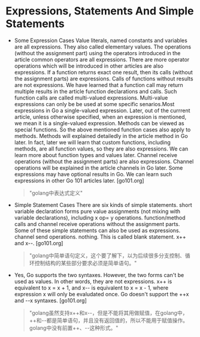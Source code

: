 # Expressions, Statements And Simple Statements

- Some Expression Cases  Value literals, named constants and variables are all expressions. They also called elementary values.  The operations (without the assignment part) using the operators introduced in the article common operators are all expressions. There are more operator operations which will be introduced in other articles are also expressions.  If a function returns exact one result, then its calls (without the assignment parts) are expressions. Calls of functions without results are not expressions. We have learned that a function call may return multiple results in the article function declarations and calls. Such function calls are called multi-valued expressions. Multi-value expressions can only be be used at some specific senarios.Most expressions in Go a single-valued expression. Later, out of the currrent article, unless otherwise specified, when an expression is mentioned, we mean it is a single-valued expression.  Methods can be viewed as special functions. So the above mentioned function cases also apply to methods. Methods will explained detailedly in the article method in Go later.  In fact, later we will learn that custom functions, including methods, are all function values, so they are also expressions. We can learn more about function types and values later.  Channel receive operations (without the assignment parts) are also expressions. Channel operations will be explained in the article channels in Go later.  Some expressions may have optional results in Go. We can learn such expressions in other Go 101 articles later.  [go101.org]

  > "golang中表达式定义"

- Simple Statement Cases  There are six kinds of simple statements. short variable declaration forms pure value assignments (not mixing with variable declarations), including x op= y operations. function/method calls and channel receive operations without the assignment parts. Some of these simple statements can also be used as expressions. channel send operations. nothing. This is called blank statement. x++ and x--.   [go101.org]

  > "golang中简单语句定义，这个要了解下，以为后续很多分支控制、循环控制结构的某些部分要求必须是简单语句。"

- Yes, Go supports the two syntaxes. However, the two forms can't be used as values. In other words, they are not expressions. x++ is equivalent to x = x + 1, and x-- is equivalent to x = x - 1, where expression x will only be evaludated once. Go doesn't support the ++x and --x syntaxes.  [go101.org]

  > "golang虽然支持x++和x--，但是不能将其用做赋值，在golang中，++和--都是简单语句，并且没有返回值的，所以不能用于赋值操作。golang中没有前置++、--这种形式。"